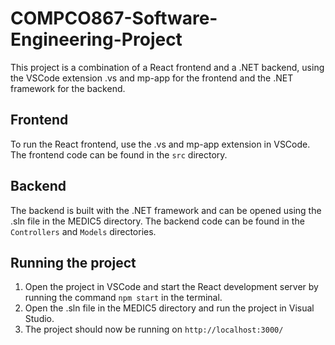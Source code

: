 # COMPCO867-Software-Engineering-Project

This project is a combination of a React frontend and a .NET backend, using the VSCode extension .vs and mp-app for the frontend and the .NET framework for the backend.

## Frontend

To run the React frontend, use the .vs and mp-app extension in VSCode. The frontend code can be found in the `src` directory.

## Backend

The backend is built with the .NET framework and can be opened using the .sln file in the MEDIC5 directory. The backend code can be found in the `Controllers` and `Models` directories.

## Running the project

1. Open the project in VSCode and start the React development server by running the command `npm start` in the terminal.
2. Open the .sln file in the MEDIC5 directory and run the project in Visual Studio.
3. The project should now be running on `http://localhost:3000/`

